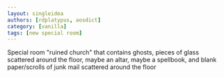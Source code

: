 ```yaml
---
layout: singleidea
authors: [rdplatypus, aosdict]
category: [vanilla]
tags: [new special room]
---
```

Special room "ruined church" that contains ghosts, pieces of glass scattered around the floor, maybe an altar, maybe a spellbook, and blank paper/scrolls of junk mail scattered around the floor
